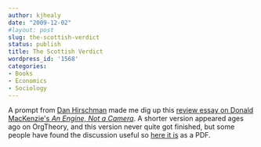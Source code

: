 ```yaml
---
author: kjhealy
date: "2009-12-02"
#layout: post
slug: the-scottish-verdict
status: publish
title: The Scottish Verdict
wordpress_id: '1568'
categories:
- Books
- Economics
- Sociology
---
```


A prompt from [Dan Hirschman](http://asociologist.wordpress.com/) made me dig up this [review essay on Donald MacKenzie's *An Engine, Not a Camera*](scottishverdict.pdf). A shorter version appeared ages ago on OrgTheory, and this version never quite got finished, but some people have found the discussion useful so [here it is](scottishverdict.pdf) as a PDF.
